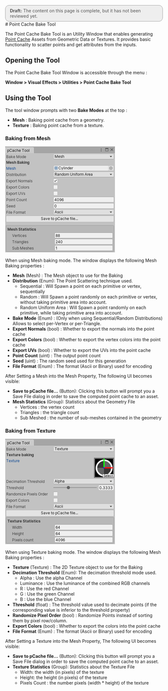 <div style="border: solid 1px #999; border-radius:12px; background-color:#EEE; padding: 8px; padding-left:14px; color: #555; font-size:14px;"><b>Draft:</b> The content on this page is complete, but it has not been reviewed yet.</div>
# Point Cache Bake Tool

The Point Cache Bake Tool is an Utility Window that enables generating [Point Cache](PointCaches.md) Assets from Geometric Data or Textures. It provides basic functionality to scatter points and get attributes from the inputs.

## Opening the Tool

The Point Cache Bake Tool Window is accessible through the menu :

**Window > Visual Effects > Utilities > Point Cache Bake Tool**

## Using the Tool

The tool window prompts with two **Bake Modes** at the top :

* **Mesh** : Baking point cache from a geometry.
* **Texture** : Baking point cache from a texture.

### Baking from Mesh

![](Images/PCacheToolMesh.png)

When using Mesh baking mode. The window displays the following Mesh Baking properties : 

* **Mesh** (Mesh) : The Mesh object to use for the Baking
* **Distribution** (Enum): The Point Scattering technique used.
  * Sequential : Will Spawn a point on each primitive or vertex, sequentially
  * Random : Will Spawn a point randomly on each primitive or vertex, without taking primitive area into account.
  * Random Uniform Area : Will Spawn a point randomly on each primitive, while taking primitive area into account.
* **Bake Mode** (Enum) : (Only when using Sequential/Random Distributions) Allows to select per-Vertex or per-Triangle.
* **Export Normals** (bool) : Whether to export the normals into the point cache
* **Export Colors** (bool) : Whether to export the vertex colors into the point cache
* **Export UVs** (bool) : Whether to export the UVs into the point cache
* **Point Count** (uint) : The output point count
* **Seed** (uint) : The random seed used for this generation
* **File Format** (Enum) : The format (Ascii or Binary) used for encoding

After Setting a Mesh into the Mesh Property, The following UI becomes visible:

* **Save to pCache file...** (Button): Clicking this button will prompt you a Save File dialog in order to save the computed point cache to an asset.
* **Mesh Statistics** (Group): Statistics about the Geometry File
  * Vertices : the vertex count
  * Triangles : the triangle count
  * Sub Meshed : the number of sub-meshes contained in the geometry

### Baking from Texture

![](Images/PCacheToolTexture.png)



When using Texture baking mode. The window displays the following Mesh Baking properties : 

- **Texture** (Texture) : The 2D Texture object to use for the Baking
- **Decimation Threshold** (Enum): The decimation threshold mode used.
  - Alpha : Use the alpha Channel
  - Luminance : Use the luminance of the combined RGB channels
  - R : Use the red Channel
  - G : Use the green Channel
  - B : Use the blue Channel
- **Threshold** (float) : The threshold value used to decimate points (if the corresponding value is inferior to the threshold property)
- **Randomize Pixel Order** (bool) : Randomize Points instead of sorting them by pixel row/column.
- **Export Colors** (bool) : Whether to export the colors into the point cache
- **File Format** (Enum) : The format (Ascii or Binary) used for encoding

After Setting a Texture into the Mesh Property, The following UI becomes visible:

- **Save to pCache file...** (Button): Clicking this button will prompt you a Save File dialog in order to save the computed point cache to an asset.
- **Texture Statistics** (Group): Statistics about the Texture File
  - Width: the width (in pixels) of the texture
  - Height: the height (in pixels) of the texture
  - Pixels Count : the number pixels (width * height) of the texture

